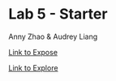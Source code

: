 # Lab 5 - Starter
Anny Zhao & Audrey Liang

[Link to Expose](https://oodball.github.io/Lab5_Starter/)

[Link to Explore](https://oodball.github.io/Lab5_Starter/)